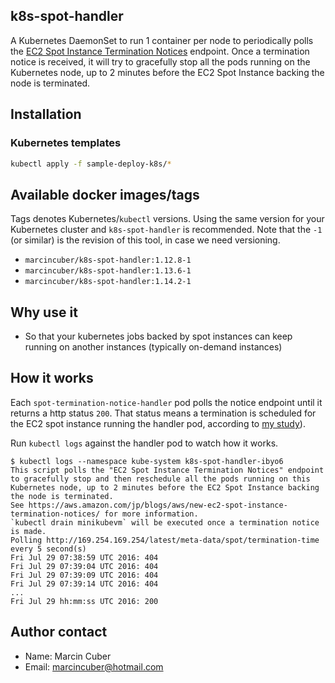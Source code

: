 ## k8s-spot-handler

A Kubernetes DaemonSet to run 1 container per node to periodically polls the [EC2 Spot Instance Termination Notices](https://aws.amazon.com/blogs/aws/new-ec2-spot-instance-termination-notices/) endpoint.
Once a termination notice is received, it will try to gracefully stop all the pods running on the Kubernetes node, up to 2 minutes before the EC2 Spot Instance backing the node is terminated.

## Installation

### Kubernetes templates

```bash
kubectl apply -f sample-deploy-k8s/*
```

## Available docker images/tags

Tags denotes Kubernetes/`kubectl` versions.
Using the same version for your Kubernetes cluster and `k8s-spot-handler` is recommended.
Note that the `-1` (or similar) is the revision of this tool, in case we need versioning.

* `marcincuber/k8s-spot-handler:1.12.8-1`
* `marcincuber/k8s-spot-handler:1.13.6-1`
* `marcincuber/k8s-spot-handler:1.14.2-1`

## Why use it

  * So that your kubernetes jobs backed by spot instances can keep running on another instances (typically on-demand instances)

## How it works

Each `spot-termination-notice-handler` pod polls the notice endpoint until it returns a http status `200`.
That status means a termination is scheduled for the EC2 spot instance running the handler pod, according to [my study](https://gist.github.com/mumoshu/f7f55e6e74aaf54f63d263326ca58ba3)).

Run `kubectl logs` against the handler pod to watch how it works.

```
$ kubectl logs --namespace kube-system k8s-spot-handler-ibyo6
This script polls the "EC2 Spot Instance Termination Notices" endpoint to gracefully stop and then reschedule all the pods running on this Kubernetes node, up to 2 minutes before the EC2 Spot Instance backing the node is terminated.
See https://aws.amazon.com/jp/blogs/aws/new-ec2-spot-instance-termination-notices/ for more information.
`kubectl drain minikubevm` will be executed once a termination notice is made.
Polling http://169.254.169.254/latest/meta-data/spot/termination-time every 5 second(s)
Fri Jul 29 07:38:59 UTC 2016: 404
Fri Jul 29 07:39:04 UTC 2016: 404
Fri Jul 29 07:39:09 UTC 2016: 404
Fri Jul 29 07:39:14 UTC 2016: 404
...
Fri Jul 29 hh:mm:ss UTC 2016: 200
```

## Author contact

* Name: Marcin Cuber
* Email: marcincuber@hotmail.com

